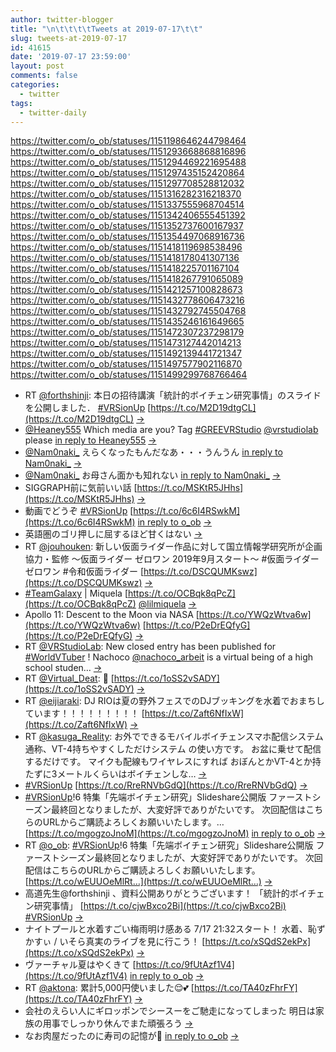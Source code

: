 ```yaml
---
author: twitter-blogger
title: "\n\t\t\t\tTweets at 2019-07-17\t\t"
slug: tweets-at-2019-07-17
id: 41615
date: '2019-07-17 23:59:00'
layout: post
comments: false
categories:
  - twitter
tags:
  - twitter-daily
---
```


https://twitter.com/o_ob/statuses/1151198646244798464 https://twitter.com/o_ob/statuses/1151293668868816896 https://twitter.com/o_ob/statuses/1151294469221695488 https://twitter.com/o_ob/statuses/1151297435152420864 https://twitter.com/o_ob/statuses/1151297708528812032 https://twitter.com/o_ob/statuses/1151316282316218370 https://twitter.com/o_ob/statuses/1151337555968704514 https://twitter.com/o_ob/statuses/1151342406555451392 https://twitter.com/o_ob/statuses/1151352737600167937 https://twitter.com/o_ob/statuses/1151354497068916736 https://twitter.com/o_ob/statuses/1151418119698538496 https://twitter.com/o_ob/statuses/1151418178041307136 https://twitter.com/o_ob/statuses/1151418225701167104 https://twitter.com/o_ob/statuses/1151418267791065089 https://twitter.com/o_ob/statuses/1151421257100828673 https://twitter.com/o_ob/statuses/1151432778606473216 https://twitter.com/o_ob/statuses/1151432792745504768 https://twitter.com/o_ob/statuses/1151435246161649665 https://twitter.com/o_ob/statuses/1151472307237298179 https://twitter.com/o_ob/statuses/1151473127442014213 https://twitter.com/o_ob/statuses/1151492139441721347 https://twitter.com/o_ob/statuses/1151497577902116870 https://twitter.com/o_ob/statuses/1151499299768766464  

*   RT [@forthshinji](https://twitter.com/forthshinji): 本日の招待講演「統計的ボイチェン研究事情」のスライドを公開しました． [#VRSionUp](https://twitter.com/search?q=%23VRSionUp&src=hash) [https://t.co/M2D19dtgCL](https://t.co/M2D19dtgCL) [->](https://twitter.com/o_ob/statuses/1151198646244798464)
*   [@Heaney555](https://twitter.com/Heaney555) Which media are you? Tag [#GREEVRStudio](https://twitter.com/search?q=%23GREEVRStudio&src=hash) [@vrstudiolab](https://twitter.com/vrstudiolab) please [in reply to Heaney555](https://twitter.com/Heaney555/statuses/1151245684697456642) [->](https://twitter.com/o_ob/statuses/1151293668868816896)
*   [@Nam0naki_](https://twitter.com/Nam0naki_) えらくなったもんだなあ・・・うんうん [in reply to Nam0naki_](https://twitter.com/Nam0naki_/statuses/1151279107281313792) [->](https://twitter.com/o_ob/statuses/1151294469221695488)
*   [@Nam0naki_](https://twitter.com/Nam0naki_) お母さん面かも知れない [in reply to Nam0naki_](https://twitter.com/Nam0naki_/statuses/1151294603418456064) [->](https://twitter.com/o_ob/statuses/1151297435152420864)
*   SIGGRAPH前に気前いい話 [https://t.co/MSKtR5JHhs](https://t.co/MSKtR5JHhs) [->](https://twitter.com/o_ob/statuses/1151297708528812032)
*   動画でどうぞ [#VRSionUp](https://twitter.com/search?q=%23VRSionUp&src=hash) [https://t.co/6c6I4RSwkM](https://t.co/6c6I4RSwkM) [in reply to o_ob](https://twitter.com/o_ob/statuses/1151078758410944512) [->](https://twitter.com/o_ob/statuses/1151316282316218370)
*   英語圏のゴリ押しに屈するほど甘くはない [->](https://twitter.com/o_ob/statuses/1151337555968704514)
*   RT [@jouhouken](https://twitter.com/jouhouken): 新しい仮面ライダー作品に対して国立情報学研究所が企画協力・監修 ～仮面ライダー ゼロワン 2019年9月スタート～ #仮面ライダーゼロワン #令和仮面ライダー [https://t.co/DSCQUMKswz](https://t.co/DSCQUMKswz) [->](https://twitter.com/o_ob/statuses/1151342406555451392)
*   [#TeamGalaxy](https://twitter.com/search?q=%23TeamGalaxy&src=hash) | Miquela [https://t.co/OCBqk8qPcZ](https://t.co/OCBqk8qPcZ) [@lilmiquela](https://twitter.com/lilmiquela) [->](https://twitter.com/o_ob/statuses/1151352737600167937)
*   Apollo 11: Descent to the Moon via NASA [https://t.co/YWQzWtva6w](https://t.co/YWQzWtva6w) [https://t.co/P2eDrEQfyG](https://t.co/P2eDrEQfyG) [->](https://twitter.com/o_ob/statuses/1151354497068916736)
*   RT [@VRStudioLab](https://twitter.com/VRStudioLab): New closed entry has been published for [#WorldVTuber](https://twitter.com/search?q=%23WorldVTuber&src=hash) ! Nachoco [@nachoco_arbeit](https://twitter.com/nachoco_arbeit) is a virtual being of a high school studen… [->](https://twitter.com/o_ob/statuses/1151418119698538496)
*   RT [@Virtual_Deat](https://twitter.com/Virtual_Deat): 🎂 [https://t.co/1oSS2vSADY](https://t.co/1oSS2vSADY) [->](https://twitter.com/o_ob/statuses/1151418178041307136)
*   RT [@eijiaraki](https://twitter.com/eijiaraki): DJ RIOは夏の野外フェスでのDJブッキングを水着でおまちしています！！！！！！！！！ [https://t.co/Zaft6NfIxW](https://t.co/Zaft6NfIxW) [->](https://twitter.com/o_ob/statuses/1151418225701167104)
*   RT [@kasuga_Reality](https://twitter.com/kasuga_Reality): お外でできるモバイルボイチェンスマホ配信システム 通称、VT-4持ちやすくしただけシステム の使い方です。 お盆に乗せて配信するだけです。 マイクも配線もワイヤレスにすれば おぼんとかVT-4とか持たずに3メートルくらいはボイチェンしな… [->](https://twitter.com/o_ob/statuses/1151418267791065089)
*   [#VRSionUp](https://twitter.com/search?q=%23VRSionUp&src=hash) [https://t.co/RreRNVbGdQ](https://t.co/RreRNVbGdQ) [->](https://twitter.com/o_ob/statuses/1151421257100828673)
*   [#VRSionUp](https://twitter.com/search?q=%23VRSionUp&src=hash)!6 特集「先端ボイチェン研究」Slideshare公開版 ファーストシーズン最終回となりましたが、大変好評でありがたいです。 次回配信はこちらのURLからご購読よろしくお願いいたします。… [https://t.co/mgogzoJnoM](https://t.co/mgogzoJnoM) [in reply to o_ob](https://twitter.com/o_ob/statuses/1151076708298022912) [->](https://twitter.com/o_ob/statuses/1151432778606473216)
*   RT [@o_ob](https://twitter.com/o_ob): [#VRSionUp](https://twitter.com/search?q=%23VRSionUp&src=hash)!6 特集「先端ボイチェン研究」Slideshare公開版 ファーストシーズン最終回となりましたが、大変好評でありがたいです。 次回配信はこちらのURLからご購読よろしくお願いいたします。 [https://t.co/wEUUOeMlRt…](https://t.co/wEUUOeMlRt…) [->](https://twitter.com/o_ob/statuses/1151432792745504768)
*   高道先生@forthshinji 、資料公開ありがとうございます！ 「統計的ボイチェン研究事情」 [https://t.co/cjwBxco2Bi](https://t.co/cjwBxco2Bi) [#VRSionUp](https://twitter.com/search?q=%23VRSionUp&src=hash) [->](https://twitter.com/o_ob/statuses/1151435246161649665)
*   ナイトプールと水着すごい梅雨明け感ある 7/17 21:32スタート！ 水着、恥ずかすぃ / いそら真実のライブを見に行こう！ [https://t.co/xSQdS2ekPx](https://t.co/xSQdS2ekPx) [->](https://twitter.com/o_ob/statuses/1151472307237298179)
*   ヴァーチャル夏はやくきて [https://t.co/9fUtAzf1V4](https://t.co/9fUtAzf1V4) [in reply to o_ob](https://twitter.com/o_ob/statuses/1151472307237298179) [->](https://twitter.com/o_ob/statuses/1151473127442014213)
*   RT [@aktona](https://twitter.com/aktona): 累計5,000円使いました😌💕 [https://t.co/TA40zFhrFY](https://t.co/TA40zFhrFY) [->](https://twitter.com/o_ob/statuses/1151492139441721347)
*   会社のえらい人にギロッポンでシースーをご馳走になってしまった 明日は家族の用事でしっかり休んでまた頑張ろう [->](https://twitter.com/o_ob/statuses/1151497577902116870)
*   なお肉屋だったのに寿司の記憶が🍣 [in reply to o_ob](https://twitter.com/o_ob/statuses/1151497577902116870) [->](https://twitter.com/o_ob/statuses/1151499299768766464)